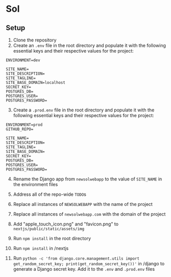# Sol

## Setup
1. Clone the repository
2. Create an `.env` file in the root directory and populate it with the following essential keys and their respective values for the project:

```
ENVIRONMENT=dev

SITE_NAME=
SITE_DESCRIPTION=
SITE_TAGLINE=
SITE_BASE_DOMAIN=localhost
SECRET_KEY=
POSTGRES_DB=
POSTGRES_USER=
POSTGRES_PASSWORD=
```

3. Create a `.prod.env` file in the root directory and populate it with the following essential keys and their respective values for the project:

```
ENVIRONMENT=prod
GITHUB_REPO=

SITE_NAME=
SITE_DESCRIPTION=
SITE_TAGLINE=
SITE_BASE_DOMAIN=
SECRET_KEY=
POSTGRES_DB=
POSTGRES_USER=
POSTGRES_PASSWORD=
```

4. Rename the Django app from `newsolwebapp` to the value of `SITE_NAME` in the environment files

5. Address all of the repo-wide `TODO`s

6. Replace all instances of `NEWSOLWEBAPP` with the name of the project

7. Replace all instances of `newsolwebapp.com` with the domain of the project

8. Add "apple_touch_icon.png" and "favicon.png" to `nextjs/public/static/assets/img`

9. Run `npm install` in the root directory

10. Run `npm install` in /nextjs

11. Run `python -c 'from django.core.management.utils import get_random_secret_key; print(get_random_secret_key())'` in /django to generate a Django secret key. Add it to the `.env` and `.prod.env` files